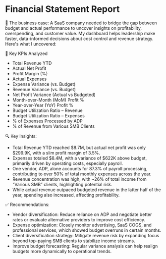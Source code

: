 # Financial Statement Report
🧩 The business case:
 A SaaS company needed to bridge the gap between budget and actual performance to uncover insights on profitability, overspending, and customer value. My dashboard helps leadership make faster, data-informed decisions about cost control and revenue strategy. Here's what I uncovered:

📐 Key KPIs Analyzed
- Total Revenue YTD
- Actual Net Profit
- Profit Margin (%)
- Actual Expenses
- Expense Variance (vs. Budget)
- Revenue Variance (vs. Budget)
- Net Profit Variance (Actual vs Budgeted)
- Month-over-Month (MoM) Profit %
- Year-over-Year (YoY) Profit %
- Budget Utilization Ratio – Revenue
- Budget Utilization Ratio – Expenses
- % of Expenses Processed by ADP
- % of Revenue from Various SMB Clients

🔍 Key Insights:
- Total Revenue YTD reached $8.7M, but actual net profit was only $299.9K, with a slim profit margin of 3.5%.
- Expenses totaled $8.4M, with a variance of $622K above budget, primarily driven by operating costs, especially payroll.
- One vendor, ADP, alone accounts for 87.3% of payroll processing, contributing to over 50% of total monthly expenses across the year.
- Revenue concentration was high, with ~26% of total income from “Various SMB” clients, highlighting potential risk.
- While actual revenue outpaced budgeted revenue in the latter half of the year, spending also increased, affecting profitability.

✅ Recommendations:
- Vendor diversification: Reduce reliance on ADP and negotiate better rates or evaluate alternative providers to improve cost efficiency.
- Expense optimization: Closely monitor advertising, SaaS COGS, and professional services, which showed budget overruns in certain months.
- Client diversification strategy: Mitigate revenue risk by expanding focus beyond top-paying SMB clients to stabilize income streams.
- Improve budget forecasting: Regular variance analysis can help realign budgets more dynamically to operational trends.

